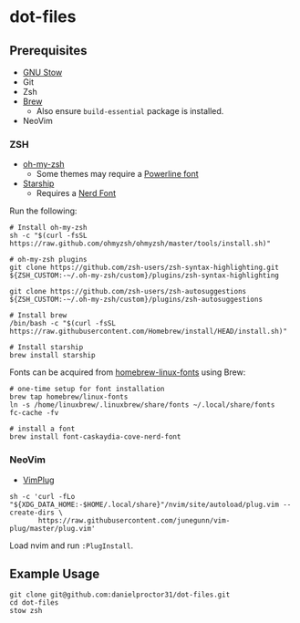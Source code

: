 # dot-files

## Prerequisites

- [GNU Stow](https://www.gnu.org/software/stow/)
- Git
- Zsh
- [Brew](https://brew.sh/)
  - Also ensure `build-essential` package is installed.
- NeoVim

### ZSH

- [oh-my-zsh](https://ohmyz.sh/#install)
  - Some themes may require a [Powerline font](https://github.com/powerline/fonts)
- [Starship](https://starship.rs/guide/#%F0%9F%9A%80-installation)
  - Requires a [Nerd Font](https://www.nerdfonts.com/font-downloads)

Run the following:
```
# Install oh-my-zsh
sh -c "$(curl -fsSL https://raw.github.com/ohmyzsh/ohmyzsh/master/tools/install.sh)"

# oh-my-zsh plugins
git clone https://github.com/zsh-users/zsh-syntax-highlighting.git ${ZSH_CUSTOM:-~/.oh-my-zsh/custom}/plugins/zsh-syntax-highlighting

git clone https://github.com/zsh-users/zsh-autosuggestions ${ZSH_CUSTOM:-~/.oh-my-zsh/custom}/plugins/zsh-autosuggestions

# Install brew
/bin/bash -c "$(curl -fsSL https://raw.githubusercontent.com/Homebrew/install/HEAD/install.sh)"

# Install starship
brew install starship
```

Fonts can be acquired from [homebrew-linux-fonts](https://github.com/Homebrew/homebrew-linux-fonts) using Brew:

```
# one-time setup for font installation
brew tap homebrew/linux-fonts
ln -s /home/linuxbrew/.linuxbrew/share/fonts ~/.local/share/fonts
fc-cache -fv

# install a font
brew install font-caskaydia-cove-nerd-font
```

### NeoVim

- [VimPlug](https://github.com/junegunn/vim-plug)
```
sh -c 'curl -fLo "${XDG_DATA_HOME:-$HOME/.local/share}"/nvim/site/autoload/plug.vim --create-dirs \
       https://raw.githubusercontent.com/junegunn/vim-plug/master/plug.vim'
```

Load nvim and run `:PlugInstall`.

## Example Usage

```
git clone git@github.com:danielproctor31/dot-files.git
cd dot-files
stow zsh
```
